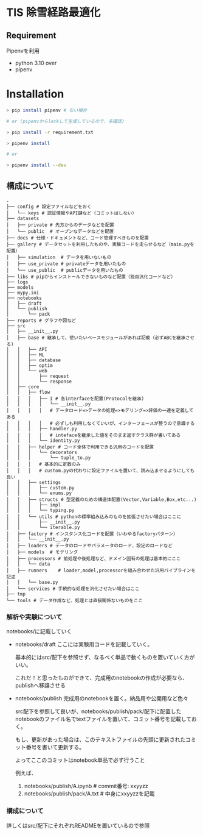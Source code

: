 # TIS 除雪経路最適化

## Requirement

Pipenvを利用

- python 3.10 over
- pipenv

# Installation

```bash
> pip install pipenv # ない場合

# or (pipenvからlockして生成しているので、未確認)

> pip install -r requirement.txt

> pipenv install

# or

> pipenv install --dev
```

## 構成について

```
.
├── config # 設定ファイルなどをおく
│   └── keys # 認証情報やAPI鍵など（コミットはしない）
├── datasets
│   ├── private # 先方からのデータなどを配置
│   └── public  # オープンなデータなどを配置
├── docs # 仕様・ドキュメントなど、コード管理すべきものを配置
├── gallery # データセットを利用したものや、実験コードを走らせるなど（main.pyを配置）
│   ├── simulation  # データを用いないもの
│   ├── use_private # privateデータを用いたもの
│   └── use_public  # publicデータを用いたもの
├── libs # pipからインストールできないものなど配置（独自汎化コードなど）
├── logs
├── models
├── mypy.ini
├── notebooks
│   ├── draft
│   └── publish
│       └── pack
├── reports # グラフや図など
├── src
│   ├── __init__.py
│   ├── base # 継承して、使いたいベースモジュールがあれば記載（必ずABCを継承させる)
│   │   ├── API
│   │   ├── ML
│   │   ├── database
│   │   ├── optim
│   │   └── web
│   │       ├── request
│   │       └── response
│   ├── core
│   │   ├── flow
│   │   │   ├── I # 各interfaceを配置(Protocolを継承)
│   │   │   │   └── __init__.py
│   │   │   │   # データロード=>データの処理=>モデリング=>評価の一連を定義してある
│   │   │   │   # 必ずしも利用しなくていいが、インターフェースが整うので意識する
│   │   │   ├── handler.py 
│   │   │   │   # intefaceを継承した値をそのまま返すクラス群が書いてある
│   │   │   └── identity.py
│   │   ├── helper # コード全体で利用できる汎用のコードを配置
│   │   │   └── decorators
│   │   │       └── tuple_to.py
│   │   │   # 基本的に定数のみ
│   │   │   # custom.pyの代わりに設定ファイルを置いて、読み込ませるようにしても良い
│   │   ├── settings
│   │   │   ├── custom.py
│   │   │   └── enums.py
│   │   ├── structs # 型定義のための構造体配置(Vector,Variable,Box,etc...)
│   │   │   ├── impl
│   │   │   └── typing.py
│   │   └── utils # pythonの標準組み込みのものを拡張させたい場合はここに
│   │       ├── __init__.py
│   │       └── iterable.py
│   ├── factory # インスタンス化コードを配置（いわゆるfactoryパターン）
│   │   └── __init__.py
│   ├── loaders # データのロードやパラメータのロード、設定のロードなど
│   ├── models  # モデリング
│   ├── processors # 前処理や後処理など、ドメイン固有の処理は基本的にここ
│   │   └── data
│   ├── runners    # loader,model,processorを組み合わせた汎用パイプラインを記述
│   │   └── base.py
│   └── services # 手続的な処理を汎化させたい場合はここ
├── tmp
└── tools # データ作成など、処理とは直接関係ないものをここ
```

### 解析や実験について

notebooks/に記載していく

- notebooks/draft
  ここには実験用コードを記載していく。
  
  基本的にはsrc/配下を参照せず、なるべく単品で動くものを置いていく方がいい。
  
  これだ！と思ったものができて、完成用のnotebookの作成が必要なら、publishへ移譲させる

- notebooks/publish
  完成用のnotebookを置く。納品用や公開用など色々
  
  src配下を参照して良いが、notebooks/publish/pack/配下に配置したnotebookのファイル名でtextファイルを置いて、コミット番号を記載しておく。
  
  もし、更新があった場合は、このテキストファイルの先頭に更新されたコミット番号を書いて更新する。
  
  よってここのコミットはnotebook単品で必ず行うこと
  
  例えば、
  1. notebooks/publish/A.ipynb # commit番号: xxyyzz
  2. notebooks/publish/pack/A.txt # 中身にxxyyzzを記載

### 構成について

詳しくはsrc/配下にそれぞれREADMEを置いているので参照
